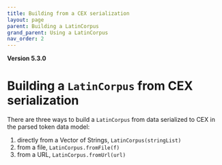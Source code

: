 ```yaml
---
title: Building from a CEX serialization
layout: page
parent: Building a LatinCorpus
grand_parent: Using a LatinCorpus
nav_order: 2
---
```


**Version 5.3.0**

# Building a `LatinCorpus` from CEX serialization


There are three ways to build a `LatinCorpus` from data serialized to CEX in the parsed token data model:

1. directly from a Vector of Strings, `LatinCorpus(stringList)`
2. from a file, `LatinCorpus.fromFile(f)`
3. from a URL, `LatinCorpus.fromUrl(url)`
